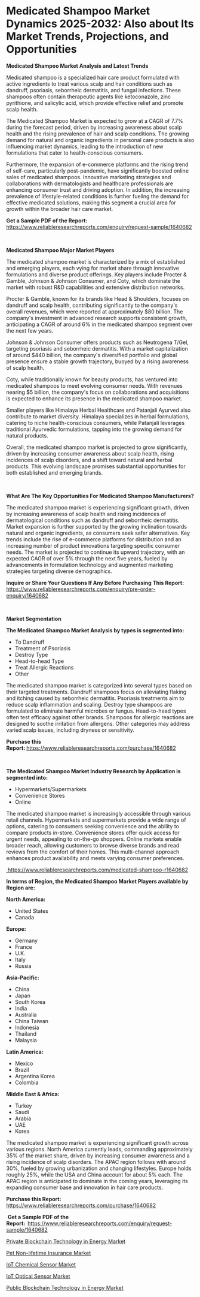 <p><h1>Medicated Shampoo Market Dynamics 2025-2032: Also about Its Market Trends, Projections, and Opportunities</h1></p><p><strong>Medicated Shampoo Market Analysis and Latest Trends</strong></p>
<p><p>Medicated shampoo is a specialized hair care product formulated with active ingredients to treat various scalp and hair conditions such as dandruff, psoriasis, seborrheic dermatitis, and fungal infections. These shampoos often contain therapeutic agents like ketoconazole, zinc pyrithione, and salicylic acid, which provide effective relief and promote scalp health.</p><p>The Medicated Shampoo Market is expected to grow at a CAGR of 7.7% during the forecast period, driven by increasing awareness about scalp health and the rising prevalence of hair and scalp conditions. The growing demand for natural and organic ingredients in personal care products is also influencing market dynamics, leading to the introduction of new formulations that cater to health-conscious consumers.</p><p>Furthermore, the expansion of e-commerce platforms and the rising trend of self-care, particularly post-pandemic, have significantly boosted online sales of medicated shampoos. Innovative marketing strategies and collaborations with dermatologists and healthcare professionals are enhancing consumer trust and driving adoption. In addition, the increasing prevalence of lifestyle-related conditions is further fueling the demand for effective medicated solutions, making this segment a crucial area for growth within the broader hair care market.</p></p>
<p><strong>Get a Sample PDF of the Report:&nbsp;</strong> <a href="https://www.reliableresearchreports.com/enquiry/request-sample/1640682?utm_campaign=8&utm_medium=2&utm_source=Github&utm_content=ia&utm_term=23032025&utm_id=medicated-shampoo">https://www.reliableresearchreports.com/enquiry/request-sample/1640682</a></p>
<p>&nbsp;</p>
<p><strong>Medicated Shampoo Major Market Players</strong></p>
<p><p>The medicated shampoo market is characterized by a mix of established and emerging players, each vying for market share through innovative formulations and diverse product offerings. Key players include Procter & Gamble, Johnson & Johnson Consumer, and Coty, which dominate the market with robust R&D capabilities and extensive distribution networks. </p><p>Procter & Gamble, known for its brands like Head & Shoulders, focuses on dandruff and scalp health, contributing significantly to the company's overall revenues, which were reported at approximately $80 billion. The company's investment in advanced research supports consistent growth, anticipating a CAGR of around 6% in the medicated shampoo segment over the next few years.</p><p>Johnson & Johnson Consumer offers products such as Neutrogena T/Gel, targeting psoriasis and seborrheic dermatitis. With a market capitalization of around $440 billion, the company's diversified portfolio and global presence ensure a stable growth trajectory, buoyed by a rising awareness of scalp health.</p><p>Coty, while traditionally known for beauty products, has ventured into medicated shampoos to meet evolving consumer needs. With revenues nearing $5 billion, the company's focus on collaborations and acquisitions is expected to enhance its presence in the medicated shampoo market.</p><p>Smaller players like Himalaya Herbal Healthcare and Patanjali Ayurved also contribute to market diversity. Himalaya specializes in herbal formulations, catering to niche health-conscious consumers, while Patanjali leverages traditional Ayurvedic formulations, tapping into the growing demand for natural products.</p><p>Overall, the medicated shampoo market is projected to grow significantly, driven by increasing consumer awareness about scalp health, rising incidences of scalp disorders, and a shift toward natural and herbal products. This evolving landscape promises substantial opportunities for both established and emerging brands.</p></p>
<p>&nbsp;</p>
<p><strong>What Are The Key Opportunities For Medicated Shampoo Manufacturers?</strong></p>
<p><p>The medicated shampoo market is experiencing significant growth, driven by increasing awareness of scalp health and rising incidences of dermatological conditions such as dandruff and seborrheic dermatitis. Market expansion is further supported by the growing inclination towards natural and organic ingredients, as consumers seek safer alternatives. Key trends include the rise of e-commerce platforms for distribution and an increasing number of product innovations targeting specific consumer needs. The market is projected to continue its upward trajectory, with an expected CAGR of over 5% through the next five years, fueled by advancements in formulation technology and augmented marketing strategies targeting diverse demographics.</p></p>
<p><strong>Inquire or Share Your Questions If Any Before Purchasing This Report:</strong> <a href="https://www.reliableresearchreports.com/enquiry/pre-order-enquiry/1640682?utm_campaign=8&utm_medium=2&utm_source=Github&utm_content=ia&utm_term=23032025&utm_id=medicated-shampoo">https://www.reliableresearchreports.com/enquiry/pre-order-enquiry/1640682</a></p>
<p>&nbsp;</p>
<p><strong>Market Segmentation</strong></p>
<p><strong>The Medicated Shampoo Market Analysis by types is segmented into:</strong></p>
<p><ul><li>To Dandruff</li><li>Treatment of Psoriasis</li><li>Destroy Type</li><li>Head-to-head Type</li><li>Treat Allergic Reactions</li><li>Other</li></ul></p>
<p><p>The medicated shampoo market is categorized into several types based on their targeted treatments. Dandruff shampoos focus on alleviating flaking and itching caused by seborrheic dermatitis. Psoriasis treatments aim to reduce scalp inflammation and scaling. Destroy type shampoos are formulated to eliminate harmful microbes or fungus. Head-to-head types often test efficacy against other brands. Shampoos for allergic reactions are designed to soothe irritation from allergens. Other categories may address varied scalp issues, including dryness or sensitivity.</p></p>
<p><strong>Purchase this Report:&nbsp;</strong><a href="https://www.reliableresearchreports.com/purchase/1640682?utm_campaign=8&utm_medium=2&utm_source=Github&utm_content=ia&utm_term=23032025&utm_id=medicated-shampoo">https://www.reliableresearchreports.com/purchase/1640682</a></p>
<p>&nbsp;</p>
<p><strong>The Medicated Shampoo Market Industry Research by Application is segmented into:</strong></p>
<p><ul><li>Hypermarkets/Supermarkets</li><li>Convenience Stores</li><li>Online</li></ul></p>
<p><p>The medicated shampoo market is increasingly accessible through various retail channels. Hypermarkets and supermarkets provide a wide range of options, catering to consumers seeking convenience and the ability to compare products in-store. Convenience stores offer quick access for urgent needs, appealing to on-the-go shoppers. Online markets enable broader reach, allowing customers to browse diverse brands and read reviews from the comfort of their homes. This multi-channel approach enhances product availability and meets varying consumer preferences.</p></p>
<p><a href="https://www.reliableresearchreports.com/medicated-shampoo-r1640682?utm_campaign=8&utm_medium=2&utm_source=Github&utm_content=ia&utm_term=23032025&utm_id=medicated-shampoo">&nbsp;https://www.reliableresearchreports.com/medicated-shampoo-r1640682</a></p>
<p><strong>In terms of Region, the Medicated Shampoo Market Players available by Region are:</strong></p>
<p>
    <p> <strong> North America: </strong>
        <ul>
            <li>United States</li>
            <li>Canada</li>
        </ul>
        </p> 
    <p> <strong> Europe: </strong>
        <ul>
            <li>Germany</li>
            <li>France</li>
            <li>U.K.</li>
            <li>Italy</li>
            <li>Russia</li>
        </ul>
        </p> 
    <p> <strong> Asia-Pacific: </strong>
        <ul>
            <li>China</li>
            <li>Japan</li>
            <li>South Korea</li>
            <li>India</li>
            <li>Australia</li>
            <li>China Taiwan</li>
            <li>Indonesia</li>
            <li>Thailand</li>
            <li>Malaysia</li>
        </ul>
        </p> 
    <p> <strong> Latin America: </strong>
        <ul>
            <li>Mexico</li>
            <li>Brazil</li>
            <li>Argentina Korea</li>
            <li>Colombia</li>
        </ul>
        </p> 
    <p> <strong> Middle East & Africa: </strong>
        <ul>
            <li>Turkey</li>
            <li>Saudi</li>
            <li>Arabia</li>
            <li>UAE</li>
            <li>Korea</li>
        </ul>
    </p>
    </p>
<p><p>The medicated shampoo market is experiencing significant growth across various regions. North America currently leads, commanding approximately 35% of the market share, driven by increasing consumer awareness and a rising incidence of scalp disorders. The APAC region follows with around 30%, fueled by growing urbanization and changing lifestyles. Europe holds roughly 25%, while the USA and China account for about 5% each. The APAC region is anticipated to dominate in the coming years, leveraging its expanding consumer base and innovation in hair care products.</p></p>
<p><strong>Purchase this Report: </strong><a href="https://www.reliableresearchreports.com/purchase/1640682?utm_campaign=8&utm_medium=2&utm_source=Github&utm_content=ia&utm_term=23032025&utm_id=medicated-shampoo">https://www.reliableresearchreports.com/purchase/1640682</a></p>
<p>&nbsp;<strong>Get a Sample PDF of the Report:&nbsp;&nbsp;</strong><a href="https://www.reliableresearchreports.com/enquiry/request-sample/1640682?utm_campaign=8&utm_medium=2&utm_source=Github&utm_content=ia&utm_term=23032025&utm_id=medicated-shampoo">https://www.reliableresearchreports.com/enquiry/request-sample/1640682</a></p>
<p><strong></strong></p>
<p><p><a href="https://github.com/gakpasulgun/Market-Research-Report-List-1/blob/main/private-blockchain-technology-in-energy-market.md?utm_campaign=8&utm_medium=2&utm_source=Github&utm_content=ia&utm_term=23032025&utm_id=medicated-shampoo">Private Blockchain Technology in Energy Market</a></p><p><a href="https://github.com/kitkaeberz5z/Market-Research-Report-List-1/blob/main/pet-non-lifetime-insurance-market.md?utm_campaign=8&utm_medium=2&utm_source=Github&utm_content=ia&utm_term=23032025&utm_id=medicated-shampoo">Pet Non-lifetime Insurance Market</a></p><p><a href="https://github.com/shpirttangim48/Market-Research-Report-List-1/blob/main/iot-chemical-sensor-market.md?utm_campaign=8&utm_medium=2&utm_source=Github&utm_content=ia&utm_term=23032025&utm_id=medicated-shampoo">IoT Chemical Sensor Market</a></p><p><a href="https://github.com/lugnabirue/Market-Research-Report-List-1/blob/main/iot-optical-sensor-market.md?utm_campaign=8&utm_medium=2&utm_source=Github&utm_content=ia&utm_term=23032025&utm_id=medicated-shampoo">IoT Optical Sensor Market</a></p><p><a href="https://github.com/snelldimkeod/Market-Research-Report-List-1/blob/main/public-blockchain-technology-in-energy-market.md?utm_campaign=8&utm_medium=2&utm_source=Github&utm_content=ia&utm_term=23032025&utm_id=medicated-shampoo">Public Blockchain Technology in Energy Market</a></p></p>